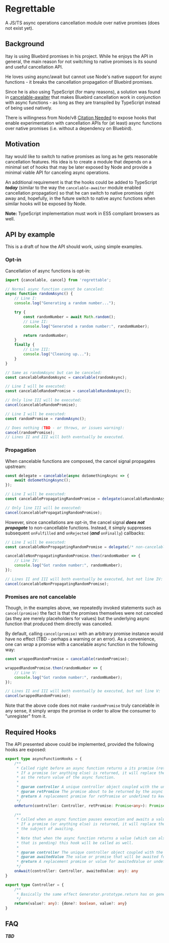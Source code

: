 # Regrettable
A JS/TS async operations cancellation module over native promises (does not exist yet).

## Background
Itay is using Bluebird promises in his project. While he enjoys the API in general, the main 
reason for not switching to native promises is its sound and useful cancellation API.

He loves using async/await but cannot use Node's native support for async functions - 
it breaks the cancellation propagation of Bluebird promises.

Since he is also using TypeScript (for many reasons), a solution was found in 
[cancelable-awaiter](https://www.npmjs.com/package/cancelable-awaiter) that makes Bluebird 
cancellation work in conjunction with async functions - as long as they are transpiled by 
TypeScript instead of being used natively.

There is willingness from Node/v8 [Citation Needed]() to expose hooks that enable 
experimentation with cancellation APIs for (at least) async functions over native promises 
(i.e. without a dependency on Bluebird).

## Motivation
Itay would like to switch to native promises as long as he gets reasonable cancellation 
features. His idea is to create a module that depends on a minimal set of hooks that may 
be later exposed by Node and provide a minimal viable API for canceling async operations.

An additional requirement is that the hooks could be added to TypeScript **_today_** 
(similar to the way the `cancelable-awaiter` module enabled cancellation propagation) 
so that he can switch to native promises right away and, hopefully, in the future switch to
native async functions when similar hooks will be exposed by Node.

**Note:** TypeScript implementation must work in ES5 compliant browsers as well.

## API by example
This is a draft of how the API should work, using simple examples.

### Opt-in
Cancellation of async functions is opt-in: 

```typescript
import {cancelable, cancel} from 'regrettable';

// Normal async function cannot be canceled:
async function randomAsync() {
    // Line I:
    console.log("Generating a random number...");

    try {
        const randomNumber = await Math.random();
        // Line II:
        console.log("Generated a random number:", randomNumber);

        return randomNumber;
    }
    finally {
        // Line III:
        console.log("Cleaning up...");
    }
}

// Same as randomAsync but can be canceled:
const cancelableRandomAsync = cancelable(randomAsync);

// Line I will be executed:
const cancelableRandomPromise = cancelableRandomAsync();

// Only line III will be executed:
cancel(cancelableRandomPromise);

// Line I will be executed:
const randomPromise = randomAsync();

// Does nothing (TBD - or throws, or issues warning):
cancel(randomPromise);
// Lines II and III will both eventually be executed.
```

### Propagation
When cancelable functions are composed, the cancel signal propagates upstream:

```typescript
const delegate = cancelable(async doSomethingAsync => {
    await doSomethingAsync();
});

// Line I will be executed:
const cancelablePropagatingRandomPromise = delegate(cancelableRandomAsync);

// Only line III will be executed:
cancel(cancelablePropagatingRandomPromise);
```

However, since cancellations are opt-in, the cancel signal **_does not propagate_**
to non-cancellable functions. Instead, it simply suppresses subsequent `onFulfilled` and
`onRejected` (**_and_** `onFinally`) callbacks:

```typescript
// Line I will be executed:
const cancelableNonPropagatingRandomPromise = delegate(/* non-cancelable version: */randomAsync);

cancelableNonPropagatingRandomPromise.then(randomNumber => {
    // Line IV:
    console.log("Got random number:", randomNumber);
});

// Lines II and III will both eventually be executed, but not line IV:
cancel(cancelableNonPropagatingRandomPromise);
```

### Promises are not cancelable
Though, in the examples above, we repeatedly invoked statements such as `cancel(promise)`
the fact is that the promises themselves were not canceled (as they are merely placeholders
for values) but the underlying async function that produced them directly was canceled.

By default, calling `cancel(promise)` with an arbitrary promise instance would have no
effect (TBD - perhaps a warning or an error). As a convenience, one can _wrap_ a
promise with a cancelable async function in the following way:

```typescript
const wrappedRandomPromise = cancelable(randomPromise);

wrappedRandomPromise.then(randomNumber => {
    // Line V:
    console.log("Got random number:", randomNumber);
});

// Lines II and III will both eventually be executed, but not line V:
cancel(wrappedRandomPromise);
```

Note that the above code does not make `randomPromise` truly cancelable in any sense,
it simply _wraps_ the promise in order to allow the consumer to "unregister" from it.

## Required Hooks
The API presented above could be implemented, provided the following hooks are exposed:

```typescript
export type asyncFunctionHooks = {
    /**
     * Called right before an async function returns a its promise (retPromise).
     * If a promise (or anything else) is returned, it will replace the retPromise
     * as the return value of the async function.
     *
     * @param controller A unique controller object coupled with the underlying async function.
     * @param retPromise The promise about to be returned by the async function.
     * @return A replacement promise for retPromise or undefined to keep it.
     */
    onReturn(controller: Controller, retPromise: Promise<any>): Promise<any> | undefined

    /**
     * Called when an async function pauses execution and awaits a value or a promise.
     * If a promise (or anything else) is returned, it will replace the awaitedValue as
     * the subject of awaiting.
     *
     * Note that when the async function returns a value (which can also be a promise
     * that is pending) this hook will be called as well.
     *
     * @param controller The unique controller object coupled with the underlying async function.
     * @param awaitedValue The value or promise that will be awaited for.
     * @return A replacement promise or value for awaitedValue or undefined to keep it.
     */
    onAwait(controller: Controller, awaitedValue: any): any
}

export type Controller = {
    /**
     * Basically the same effect Generator.prototype.return has on generator functions.
     */
    return(value?: any): {done?: boolean, value?: any}
}

```

## FAQ
**_TBD_**
